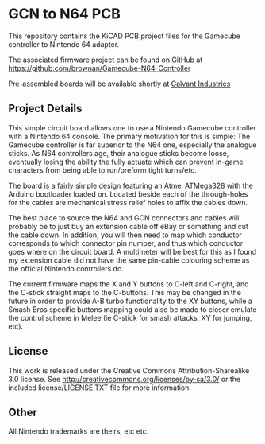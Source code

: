GCN to N64 PCB
==============

This repository contains the KiCAD PCB project files for the Gamecube controller
to Nintendo 64 adapter.

The associated firmware project can be found on GitHub at 
https://github.com/brownan/Gamecube-N64-Controller

Pre-assembled boards will be available shortly at [Galvant Industries](www.galvant.ca)

Project Details
---------------

This simple circuit board allows one to use a Nintendo Gamecube controller with a Nintendo 64 console. The primary motivation for this is simple: The Gamecube controller is far superior to the N64 one, especially the analogue sticks. As N64 controllers age, their analogue sticks become loose, eventually losing the ability the fully actuate which can prevent in-game characters from being able to run/preform tight turns/etc.

The board is a fairly simple design featuring an Atmel ATMega328 with the Arduino bootloader loaded on. Located beside each of the through-holes for the cables are mechanical stress relief holes to affix the cables down.

The best place to source the N64 and GCN connectors and cables will probably be to just buy an extension cable off eBay or something and cut the cable down. In addition, you will then need to map which conductor corresponds to which connector pin number, and thus which conductor goes where on the circuit board. A multimeter will be best for this as I found my extension cable did not have the same pin-cable colouring scheme as the official Nintendo controllers do.

The current firmware maps the X and Y buttons to C-left and C-right, and the C-stick straight maps to the C-buttons. This may be changed in the future in order to provide A-B turbo functionality to the XY buttons, while a Smash Bros specific buttons mapping could also be made to closer emulate the control scheme in Melee (ie C-stick for smash attacks, XY for jumping, etc).

License
-------

This work is released under the Creative Commons Attribution-Sharealike 3.0 license. 
See http://creativecommons.org/licenses/by-sa/3.0/ or the included license/LICENSE.TXT file 
for more information.

Other
-----

All Nintendo trademarks are theirs, etc etc.
